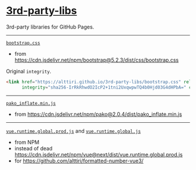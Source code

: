 # [3rd-party-libs](https://github.com/AlttiRi/3rd-party-libs)

3rd-party libraries for GitHub Pages.

---

[`bootstrap.css`](https://alttiri.github.io/3rd-party-libs/bootstrap.css) 
- from https://cdn.jsdelivr.net/npm/bootstrap@5.2.3/dist/css/bootstrap.css

Original `integrity`.
```html
<link href="https://alttiri.github.io/3rd-party-libs/bootstrap.css" rel="stylesheet"
      integrity="sha256-IrRkRhwdO2IcP2+1tni2UxqwpwTQ4b0Hjd03G4dHPbA=" crossorigin="anonymous">
```

---

[`pako_inflate.min.js`](https://alttiri.github.io/3rd-party-libs/pako_inflate.min.js) 
- from https://cdn.jsdelivr.net/npm/pako@2.0.4/dist/pako_inflate.min.js

---

[`vue.runtime.global.prod.js`](https://alttiri.github.io/3rd-party-libs/vue-3.2.6/vue.runtime.global.prod.js) 
and 
[`vue.runtime.global.js`](https://alttiri.github.io/3rd-party-libs/vue-3.2.6/vue.runtime.global.js) 
- from NPM
- instead of dead https://cdn.jsdelivr.net/npm/vue@next/dist/vue.runtime.global.prod.js 
- for https://github.com/alttiri/formatted-number-vue3/
